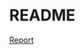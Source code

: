 # README

[Report](https://docs.google.com/document/d/1UsYY2BLDoZnd-tjdJQdr138fQSKkiyLOj8XTP6t6U8c/edit?usp=sharing)
